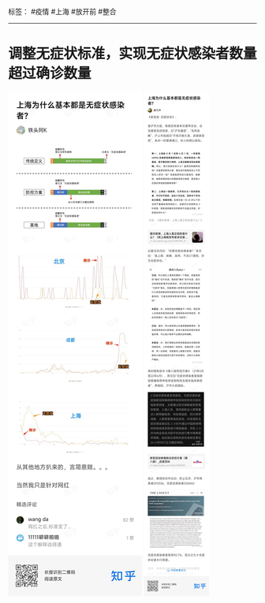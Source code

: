 标签： #疫情 #上海 #放开前 #整合
***
# 调整无症状标准，实现无症状感染者数量超过确诊数量
![](https://raw.githubusercontent.com/bluntvoice/mypic/main/1673175543306.jpg)
![](https://raw.githubusercontent.com/bluntvoice/mypic/main/1672075825206.jpg)